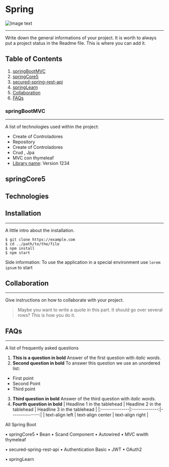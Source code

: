 # Spring
![Image text](https://spring.io/images/spring-logo-9146a4d3298760c2e7e49595184e1975.svg)

***
Write down the general informations of your project. It is worth to always put a project status in the Readme file. This is where you can add it. 


## Table of Contents
1. [springBootMVC](#springBootMVC)
2. [springCore5](#springCore5)
3. [secured-spring-rest-api](#installation)
4. [springLearn](#installation)
5. [Collaboration](#collaboration)
6. [FAQs](#faqs)
### springBootMVC
***
A list of technologies used within the project:
* Create of Controladores
* Repository
* Create of Controladores
* Crud , Jpa
* MVC con thymeleaf
* [Library name](https://example.com): Version 1234

## springCore5

## Technologies

## Installation
***
A little intro about the installation. 
```
$ git clone https://example.com
$ cd ../path/to/the/file
$ npm install
$ npm start
```
Side information: To use the application in a special environment use ```lorem ipsum``` to start
## Collaboration
***
Give instructions on how to collaborate with your project.
> Maybe you want to write a quote in this part. 
> It should go over several rows?
> This is how you do it.
## FAQs
***
A list of frequently asked questions
1. **This is a question in bold**
Answer of the first question with _italic words_. 
2. __Second question in bold__ 
To answer this question we use an unordered list:
* First point
* Second Point
* Third point
3. **Third question in bold**
Answer of the third question with *italic words*.
4. **Fourth question in bold**
| Headline 1 in the tablehead | Headline 2 in the tablehead | Headline 3 in the tablehead |
|:--------------|:-------------:|--------------:|
| text-align left | text-align center | text-align right |


All Spring Boot



•	springCore5
	•	Bean
	•	Scand Component
	•	Autowired
	•	MVC wwith thymeleaf

•	secured-spring-rest-api
	•	Authentication Basic
	•	JWT
	•	OAuth2
	
•	springLearn
